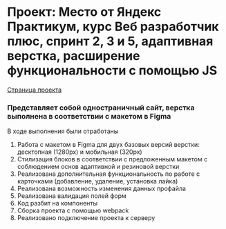 # Проект: Место от Яндекс Практикум, курс Веб разработчик плюс, спринт 2, 3 и 5, адаптивная верстка, расширение функциональности с помощью JS

[Страница проекта](https://konstantingravvavilov.github.io/mesto-project/ "Перейти на страницу проекта")

### Представляет собой одностраничный сайт, верстка выполнена в соответствии с макетом в Figma

В ходе выполнения были отработаны
1. Работа с макетом в Figma для двух базовых версий верстки: десктопная (1280px) и мобильная (320px)
2. Стилизация блоков в соответствии с предложенным макетом с соблюдением основ адаптивной и резиновой верстки
3. Реализована дополнительная функциональность по работе с карточками (добавление, удаление, установка лайка)
4. Реализована возможность изменения данных профайла
5. Реализована валидация полей форм
6. Код разбит на компоненты
7. Сборка проекта c помощью webpack
8. Реализовано подключение проекта к серверу
